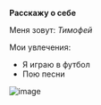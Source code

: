 **Расскажу о себе**

Меня зовут: _Тимофей_

Мои увлечения:

- Я играю в футбол
- Пою песни

  
![image](https://github.com/user-attachments/assets/0d8d06de-8890-461f-bef1-7cba97077471)

